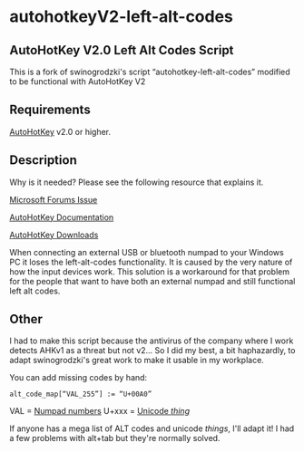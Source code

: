 # autohotkeyV2-left-alt-codes
## AutoHotKey V2.0 Left Alt Codes Script
This is a fork of swinogrodzki's script “autohotkey-left-alt-codes” modified to be functional with AutoHotKey V2

## Requirements
[AutoHotKey](https://www.autohotkey.com/) v2.0 or higher.

## Description
Why is it needed? Please see the following resource that explains it.

[Microsoft Forums Issue](https://answers.microsoft.com/en-us/windows/forum/windows_10-wintop_language/left-alt-codes-with-external-numpad-in-windows-10/94ddacdc-a181-4b2c-bb24-768e8138e77f)

[AutoHotKey Documentation](https://www.autohotkey.com/docs/v1/)

[AutoHotKey Downloads](https://www.autohotkey.com/download/)

When connecting an external USB or bluetooth numpad to your Windows PC it loses the left-alt-codes functionality. It is caused by the very nature of how the input devices work.
This solution is a workaround for that problem for the people that want to have both an external numpad and still functional left alt codes.

## Other
I had to make this script because the antivirus of the company where I work detects AHKv1 as a threat but not v2... So I did my best, a bit haphazardly, to adapt swinogrodzki's great work to make it usable in my workplace.

You can add missing codes by hand:

    alt_code_map[“VAL_255”] := “U+00A0”

VAL = [Numpad numbers](https://www.alt-codes.net/)
U+xxx = [Unicode *thing*](https://www.compart.com/en/unicode/block/U+2300)

If anyone has a mega list of ALT codes and unicode *things*, I'll adapt it!
I had a few problems with alt+tab but they're normally solved.
